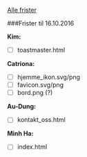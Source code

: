 [Alle frister](https://docs.google.com/document/d/1bsnCHb3Hz70xM54buKW69KkVUNSBvf2dBQgLB12PSGI/edit?usp=sharing)

###Frister til 16.10.2016

**Kim:**
- [ ] toastmaster.html

**Catriona:**
- [ ] hjemme_ikon.svg/png
- [ ] favicon.svg/png
- [ ] bord.png (?)

**Au-Dung:**
- [ ] kontakt_oss.html

**Minh Ha:**
- [ ] index.html
